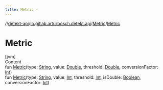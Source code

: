 ```yaml
---
title: Metric -
---
```

//[detekt-api](../../index.md)/[io.gitlab.arturbosch.detekt.api](../index.md)/[Metric](index.md)/[Metric](-metric.md)



# Metric  
[jvm]  
Content  
fun [Metric](-metric.md)(type: [String](https://kotlinlang.org/api/latest/jvm/stdlib/kotlin/-string/index.html), value: [Double](https://kotlinlang.org/api/latest/jvm/stdlib/kotlin/-double/index.html), threshold: [Double](https://kotlinlang.org/api/latest/jvm/stdlib/kotlin/-double/index.html), conversionFactor: [Int](https://kotlinlang.org/api/latest/jvm/stdlib/kotlin/-int/index.html))  
fun [Metric](-metric.md)(type: [String](https://kotlinlang.org/api/latest/jvm/stdlib/kotlin/-string/index.html), value: [Int](https://kotlinlang.org/api/latest/jvm/stdlib/kotlin/-int/index.html), threshold: [Int](https://kotlinlang.org/api/latest/jvm/stdlib/kotlin/-int/index.html), isDouble: [Boolean](https://kotlinlang.org/api/latest/jvm/stdlib/kotlin/-boolean/index.html), conversionFactor: [Int](https://kotlinlang.org/api/latest/jvm/stdlib/kotlin/-int/index.html))  



